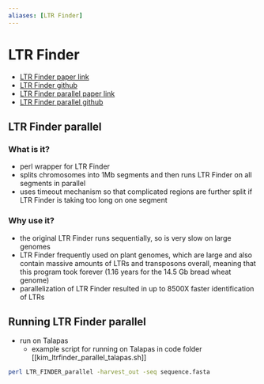 ```yaml
---
aliases: [LTR Finder]
---
```

# LTR Finder

- [LTR Finder paper link](https://www.ncbi.nlm.nih.gov/pmc/articles/PMC1933203/)
- [LTR Finder github](https://github.com/xzhub/LTR_Finder)
- [LTR Finder parallel paper link](https://mobilednajournal.biomedcentral.com/articles/10.1186/s13100-019-0193-0)
- [LTR Finder parallel github](https://github.com/oushujun/LTR_FINDER_parallel)

## LTR Finder parallel
### What is it?
- perl wrapper for LTR Finder
- splits chromosomes into 1Mb segments and then runs LTR Finder on all segments in parallel
- uses timeout mechanism so that complicated regions are further split if LTR Finder is taking too long on one segment

### Why use it?
- the original LTR Finder runs sequentially, so is very slow on large genomes
- LTR Finder frequently used on plant genomes, which are large and also contain massive amounts of LTRs and transposons overall, meaning that this program took forever (1.16 years for the 14.5 Gb bread wheat genome)
- parallelization of LTR Finder resulted in up to 8500X faster identification of LTRs


## Running LTR Finder parallel
- run on Talapas
  - example script for running on Talapas in code folder [[kim_ltrfinder_parallel_talapas.sh]]


```bash
perl LTR_FINDER_parallel -harvest_out -seq sequence.fasta 
```